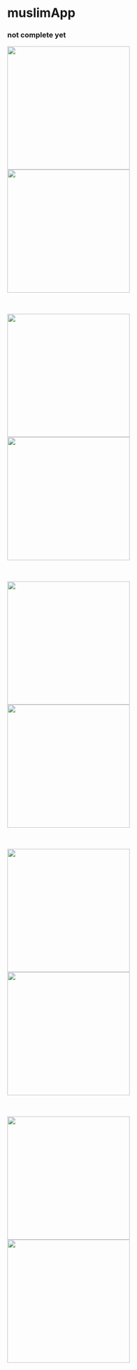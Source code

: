 # muslimApp
### not complete yet




<img src="https://user-images.githubusercontent.com/74414358/168648919-2a44ddad-d6bf-4c4b-a5d0-78da8dd9f661.jpg" width="280">        <img src="https://user-images.githubusercontent.com/74414358/168649895-1591845e-32af-4be5-9b20-2e54d6ccacc4.jpg" width="280">


<br><br>
<img src="https://user-images.githubusercontent.com/74414358/168650650-d005a389-ea93-46e7-9d81-07a4b0b5a559.jpg" width="280">        <img src="https://user-images.githubusercontent.com/74414358/168650782-9177c9ca-41df-42d5-be9a-3096d2099bd3.jpg" width="280">




<br><br>
<img src="https://user-images.githubusercontent.com/74414358/168651358-7979d6f5-1560-4c24-87e6-9381034a0db0.jpg" width="280">        <img src="https://user-images.githubusercontent.com/74414358/168651422-8cfb5473-7f6f-4779-becb-0b5f0ac53a79.jpg" width="280">


<br><br>
<img src="https://user-images.githubusercontent.com/74414358/168651664-d6a3aa5b-561a-4c5f-b2c0-cfd9b4942bb1.jpg" width="280">        <img src="https://user-images.githubusercontent.com/74414358/168651732-abeb5f2b-132e-44c7-87fa-45ca777f2706.jpg" width="280">


<br><br>
<img src="https://user-images.githubusercontent.com/74414358/168651964-4c4fc6b1-6bf9-4005-b35a-3e1adcce1964.jpg" width="280">        <img src="https://user-images.githubusercontent.com/74414358/168651998-7fec5341-4e9b-453f-8e6a-cbd05423bc10.jpg" width="280">


